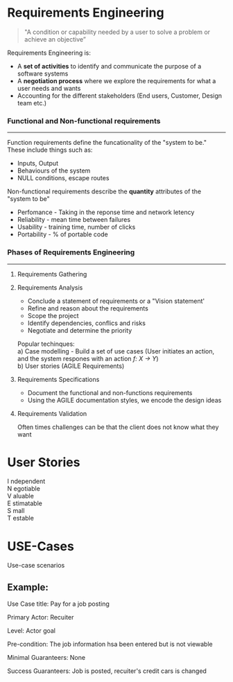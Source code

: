 # Requirements Engineering 

> "A condition or capability needed by a user to solve a problem or achieve an objective” 

Requirements Engineering is:  

 * A **set of activities** to identify and communicate the purpose of a software systems
 * A **negotiation process** where we explore the requirements for what a user needs and wants
 * Accounting for the different stakeholders (End users, Customer, Design team etc.)
    

### Functional and Non-functional requirements  
---

Function requirements define the funcationality of the "system to be." These include things such as:  

 * Inputs, Output
 * Behaviours of the system
 * NULL conditions, escape routes
   
Non-functional requirements describe the **quantity** attributes of the "system to be"   

 * Perfomance - Taking in the reponse time and network letency
 * Reliability - mean time between failures
 * Usability - training time, number of clicks
 * Portability - % of portable code

  

### Phases of Requirements Engineering
---

1. Requirements Gathering    
2. Requirements Analysis   
    - Conclude a statement of requirements or a "Vision statement'  
    - Refine and reason about the requirements 
    - Scope the project 
    - Identify dependencies, conflics and risks 
    - Negotiate and determine the priority

    Popular techinques:  
    a) Case modelling - Build a set of use cases (User initiates an action, and the system respones with an action *f: X -> Y*)  
    b) User stories (AGILE Requirements)
    
3. Requirements Specifications 
    - Document the functional and non-functions requirements   
    - Using the AGILE documentation styles, we encode the design ideas   
4. Requirements Validation   
 
    Often times challenges can be that the client does not know what they want   


# User Stories 

I ndependent  
N egotiable  
V aluable  
E stimatable  
S mall  
T estable 

# USE-Cases

Use-case scenarios

Example: 
--- 
Use Case title: Pay for a job posting  

Primary Actor: Recuiter   

Level: Actor goal   

Pre-condition: The job information hsa been entered but is not viewable   

Minimal Guaranteers: None    

Success Guaranteers: Job is posted, recuiter's 
credit cars is changed    
